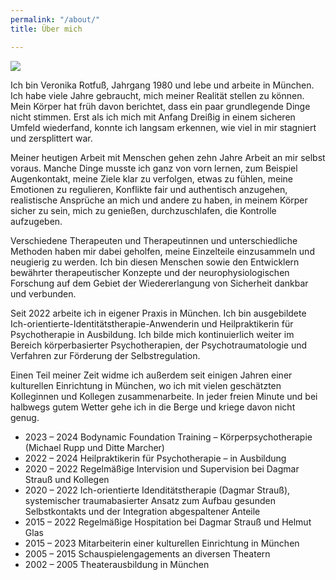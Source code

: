 ```yaml
---
permalink: "/about/"
title: Über mich

---
```

![](/website/assets/images/Vroni_03.jpg)

Ich bin Veronika Rotfuß, Jahrgang 1980 und lebe und arbeite in München. Ich habe viele Jahre gebraucht, mich meiner Realität stellen zu können. Mein Körper hat früh davon berichtet, dass ein paar grundlegende Dinge nicht stimmen. Erst als ich mich mit Anfang Dreißig in einem sicheren Umfeld wiederfand, konnte ich langsam erkennen, wie viel in mir stagniert und zersplittert war.

Meiner heutigen Arbeit mit Menschen gehen zehn Jahre Arbeit an mir selbst voraus. Manche Dinge musste ich ganz von vorn lernen, zum Beispiel Augenkontakt, meine Ziele klar zu verfolgen, etwas zu fühlen, meine Emotionen zu regulieren, Konflikte fair und authentisch anzugehen, realistische Ansprüche an mich und andere zu haben, in meinem Körper sicher zu sein, mich zu genießen, durchzuschlafen, die Kontrolle aufzugeben.

Verschiedene Therapeuten und Therapeutinnen und unterschiedliche Methoden haben mir dabei geholfen, meine Einzelteile einzusammeln und neugierig zu werden. Ich bin diesen Menschen sowie den Entwicklern bewährter therapeutischer Konzepte und der neurophysiologischen Forschung auf dem Gebiet der Wiedererlangung von Sicherheit dankbar und verbunden.

Seit 2022 arbeite ich in eigener Praxis in München. Ich bin ausgebildete Ich-orientierte-Identitätstherapie-Anwenderin und Heilpraktikerin für Psychotherapie in Ausbildung. Ich bilde mich kontinuierlich weiter im Bereich körperbasierter Psychotherapien, der Psychotraumatologie und Verfahren zur Förderung der Selbstregulation.

Einen Teil meiner Zeit widme ich außerdem seit einigen Jahren einer kulturellen Einrichtung in München, wo ich mit vielen geschätzten Kolleginnen und Kollegen zusammenarbeite. In jeder freien Minute und bei halbwegs gutem Wetter gehe ich in die Berge und kriege davon nicht genug.

* 2023 – 2024 Bodynamic Foundation Training – Körperpsychotherapie (Michael Rupp und Ditte Marcher)
* 2022 – 2024 Heilpraktikerin für Psychotherapie – in Ausbildung
* 2020 – 2022 Regelmäßige Intervision und Supervision bei Dagmar Strauß und Kollegen
* 2020 – 2022 Ich-orientierte Idenditätstherapie (Dagmar Strauß), systemischer traumabasierter Ansatz zum Aufbau gesunden Selbstkontakts und der Integration abgespaltener Anteile
* 2015 – 2022 Regelmäßige Hospitation bei Dagmar Strauß und Helmut Glas
* 2015 – 2023 Mitarbeiterin einer kulturellen Einrichtung in München
* 2005 – 2015 Schauspielengagements an diversen Theatern
* 2002 – 2005 Theaterausbildung in München